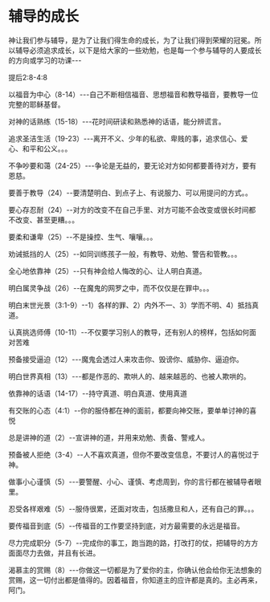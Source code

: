 # 辅导的成长



<p>神让我们参与辅导，是为了让我们得生命的成长，为了让我们得到荣耀的冠冕。所以辅导必须追求成长，以下是给大家的一些劝勉，也是每一个参与辅导的人要成长的方向或学习的功课---</p>

<p>提后2:8-4:8</p>

<p>以福音为中心（8-14）---自己不断相信福音、思想福音和教导福音，要教导一位完整的耶稣基督。</p>

<p>对神的话熟练（15-18）---花时间研读和熟悉神的话语，能分辨谎言。</p>

<p>追求圣洁生活（19-23）---离开不义、少年的私欲、卑贱的事，追求信心、爱心、和平和公义。。。</p>

<p>不争吵要和蔼（24-25）---争论是无益的，要无论对方如何都要善待对方，要有恩慈。</p>

<p>要善于教导（24）--要清楚明白、到点子上、有说服力、可以用提问的方式。。</p>

<p>要心存忍耐（24）--对方的改变不在自己手里、对方可能不会改变或很长时间都不改变、甚至更糟。。。</p>

<p>要柔和谦卑（25）--不是操控、生气、嚷嚷。。。</p>

<p>劝诫抵挡的人（25）--如同训练孩子一般，有教导、劝勉、警告和管教。。。</p>

<p>全心地依靠神（25）--只有神会给人悔改的心、让人明白真道。</p>

<p>明白属灵争战（26）--在魔鬼的网罗之中，而不仅仅是在罪中。。。</p>

<p>明白末世光景（3:1-9）--1）各样的罪、2）内外不一、3）学而不明、4）抵挡真道。</p>

<p>认真挑选师傅（10-11）--不仅要学习别人的教导，还有别人的榜样，包括如何面对苦难</p>

<p>预备接受逼迫（12）---魔鬼会透过人来攻击你、毁谤你、威胁你、逼迫你。</p>

<p>明白世界真相（13）---都是作恶的、欺哄人的、越来越恶的、也被人欺哄的。</p>

<p>依靠神的话语（14-17）--持守真道、明白真道、使用真道</p>

<p>有交账的心态（4:1）--你的服侍都在神的面前，都要向神交账，要单单讨神的喜悦</p>

<p>总是讲神的道（2）--宣讲神的道，并用来劝勉、责备、警戒人。</p>

<p>预备被人拒绝（3-4）--人不喜欢真道，但你不要改变信息，不要讨人的喜悦过于神。</p>

<p>做事小心谨慎（5）---要警醒、小心、谨慎、考虑周到，你的言行都在被辅导者眼里。</p>

<p>忍受各样艰难（5）--服侍很累，还面对攻击，包括撒旦和人，还有自己的罪。。。</p>

<p>要传福音到底（5）--传福音的工作要坚持到底，对方最需要的永远是福音。</p>

<p>尽力完成职分（5-7）--完成你的事工，跑当跑的路，打改打的仗，把辅导的方方面面尽力去做，并且有长进。</p>

<p>渴慕主的赏赐（8）---你做这一切都是为了爱你的主，你确认他会给你无法想象的赏赐，这一切付出都是值得的。因着福音，你知道主的应许都是真的。主必再来，阿门。</p>